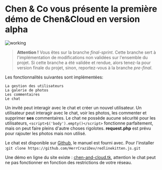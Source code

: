 # Chen & Co vous présente la première démo de Chen&Cloud en version alpha
![**working**](https://image.noelshack.com/fichiers/2018/13/5/1522443657-git-working.png)

> **Attention !**
> Vous êtes sur la branche *final-sprint*. Cette branche sert à l'implémentation de modifications non validées sur l'ensemble du projet. Si cette branche a été validée et rendue, alors tenez-la pour version finale du projet, sinon, reportez-vous à la branche *pre-final*.

Les fonctionnalités suivantes sont implémentées:
    
    La gestion des utilisateurs
    La galerie de photos
    Les commentaires
    Le chat
    
Un invité peut interagir avec le chat et créer un nouvel utilisateur.
Un utilisateur peut interagir avec le chat, voir les photos, les commenter et supprimer **ses** commentaires.
Le chat ne possède aucune sécurité pour les utilisateurs, `<script>$('body').empty()</script>` fonctionne parfaitement, mais on peut faire pleins d'autre choses rigolotes.
**request.php** est prévu pour rajouter les photos mais non utilisé.

Le chat est disponible sur [Github](https://github.com/HerrCraziDev/redlinekitten.js), le manuel est fourni avec.
Pour l'installer :`git clone https://github.com/HerrCraziDev/redlinekitten.js.git`

Une démo en ligne du site existe : [chen-and-cloud.tk](http://chen-and-cloud.tk), attention le chat peut ne pas fonctionner en fonction des restrictions de votre réseau.
